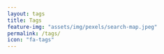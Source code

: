 ```yaml
---
layout: tags
title: Tags
feature-img: "assets/img/pexels/search-map.jpeg"
permalink: /tags/
icon: "fa-tags"
---
```

